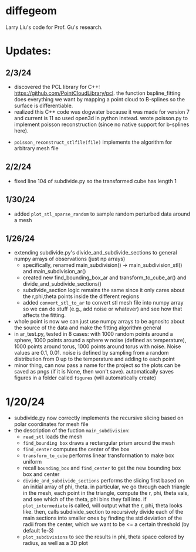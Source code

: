 # diffegeom
Larry Liu's code for Prof. Gu's research.

# Updates:

## 2/3/24
- discovered the PCL library for C++: https://github.com/PointCloudLibrary/pcl. the function bspline_fitting does everything we want by mapping a point cloud to B-splines so the surface is differentiable.
- realized this C++ code was dogwater because it was made for version 7 and current is 11 so used open3d in python instead. wrote poisson.py to implement poisson reconstruction (since no native support for b-splines here). 
* ```poisson_reconstruct_stlfile(file)``` implements the algorithm for arbitrary mesh file

## 2/2/24
- fixed line 104 of subdivide.py so the transformed cube has length 1

## 1/30/24
- added ```plot_stl_sparse_random``` to sample random perturbed data around a mesh

## 1/26/24
- extending subdivide.py's divide_and_subdivide_sections to general numpy arrays of observations (just np arrays)
    * specifically, renamed main_subdivision() -> main_subdivision_stl() and main_subdivision_ar()
    * created new find_bounding_box_ar and transform_to_cube_ar() and divide_and_subdivide_sections()
    * subdivide_section logic remains the same since it only cares about the r,phi,theta points inside the different regions
    * added `convert_stl_to_ar` to convert stl mesh file into numpy array so we can do stuff (e.g., add noise or whatever) and see how that affects the fitting. 
- whole point is now we can just use numpy arrays to be agnositc about the source of the data and make the fitting algorithm general
- in ar_test.py, tested in 8 cases: with 1000 random points around a sphere, 1000 points around a sphere w noise (defined as temperature), 1000 points around torus, 1000 points around torus with noise. Noise values are 0.1, 0.01. noise is defined by sampling from a random distribution from 0 up to the temperature and adding to each point
- minor thing, can now pass a name for the project so the plots can be saved as pngs (if it is None, then won't save). automatically saves figures in a folder called `figures` (will automatically create)


# 1/20/24
- subdivide.py now correctly implements the recursive slicing based on polar coordinates for mesh file
- the description of the fuction `main_subdivision`: 
    * `read_stl` loads the mesh
    * `find_bounding box` draws a rectangular prism around the mesh
    * `find_center` computes the center of the box
    * `transform_to_cube` performs linear transformation to make box uniform
    * recall `bounding_box` and `find_center` to get the new bounding box box and center
    * `divide_and_subdivide_sections` performs the slicing first based on an initial array of phi, theta. in particular, we go through each triangle in the mesh, each point in the triangle, compute the r, phi, theta vals, and see which of the theta, phi bins they fall into. if `plot_intermediate` is called, will output what the r, phi, theta looks like. then, calls subdivide_section to recursively divide each of the main sections into smaller ones by finding the std deviation of the radii from the center, which we want to be <= a certain threshold (by default 1e-3)
    * `plot_subdivisions` to see the results in phi, theta space colored by radius, as well as a 3D plot
